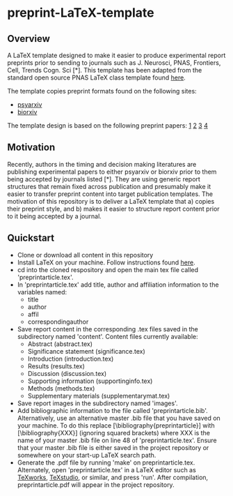 # preprint-LaTeX-template

## Overview
A LaTeX template designed to make it easier to produce experimental report preprints prior to sending to journals such as J. Neurosci, PNAS, Frontiers, Cell, Trends Cogn. Sci [*]. 
This template has been adapted from the standard open source PNAS LaTeX class template found [here](http://www.pnas.org/page/authors/latex).

The template copies preprint formats found on the following sites:
* [psyarxiv](https://psyarxiv.com)
* [biorxiv](https://www.biorxiv.org)

The template design is based on the following preprint papers:
[1](https://www.biorxiv.org/content/early/2018/01/12/247460)
[2](https://www.biorxiv.org/content/early/2018/02/19/268045)
[3](https://www.biorxiv.org/content/early/2017/12/15/234070)
[4](https://psyarxiv.com/svf6c/)

## Motivation
Recently, authors in the timing and decision making literatures are publishing experimental papers to either psyarxiv or biorxiv prior to them being accepted by journals listed [*].
They are using generic report structures that remain fixed across publication and presumably make it easier to transfer preprint content into target publication templates.
The motivation of this repository is to deliver a LaTeX template that 
a) copies their preprint style, and
b) makes it easier to structure report content prior to it being accepted by a journal.

## Quickstart
* Clone or download all content in this repository
* Install LaTeX on your machine. Follow instructions found [here](https://www.latex-project.org/get/).
* cd into the cloned respository and open the main tex file called 'preprintarticle.tex'. 
* In 'preprintarticle.tex' add title, author and affiliation information to the variables named:
  * title
  * author
  * affil
  * correspondingauthor
* Save report content in the corresponding .tex files saved in the subdirectory named 'content'. Content files currently available:
  * Abstract (abstract.tex)
  * Significance statement (significance.tex)
  * Introduction (introduction.tex)
  * Results (results.tex)
  * Discussion (discussion.tex)
  * Supporting information (supportinginfo.tex)
  * Methods (methods.tex)
  * Supplementary materials (supplementarymat.tex)
* Save report images in the subdirectory named 'images'.
* Add bibliographic information to the file called 'preprintarticle.bib'. 
Alternatively, use an alternative master .bib file that you have saved on your machine.
To do this replace [\bibliography{preprintarticle}] with [\bibliography{XXX}] (ignoring squared brackets) where XXX is the name of your master .bib file on line 48 of 'preprintarticle.tex'.
Ensure that your master .bib file is either saved in the project repository or somewhere on your start-up LaTeX search path.
* Generate the .pdf file by running 'make' on preprintarticle.tex. Alternately, open 'preprintarticle.tex' in a LaTeX editor such as [TeXworks](http://www.tug.org/texworks/), [TeXstudio](https://www.texstudio.org/), or similar, and press 'run'. 
After compilation, preprintarticle.pdf will appear in the project repository. 